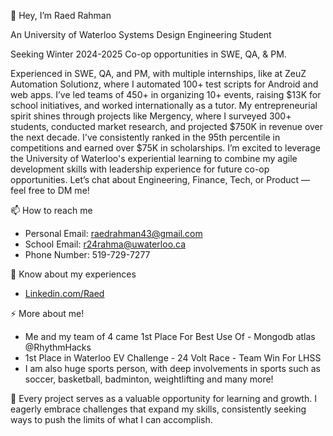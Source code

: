 👋 Hey, I’m Raed Rahman

An University of Waterloo Systems Design Engineering Student 

Seeking Winter 2024-2025 Co-op opportunities in SWE, QA, & PM.

Experienced in SWE, QA, and PM, with multiple internships, like at ZeuZ Automation Solutionz, where I automated 100+ test scripts for Android and web apps. I’ve led teams of 450+ in organizing 10+ events, raising $13K for school initiatives, and worked internationally as a tutor. My entrepreneurial spirit shines through projects like Mergency, where I surveyed 300+ students, conducted market research, and projected $750K in revenue over the next decade. I've consistently ranked in the 95th percentile in competitions and earned over $75K in scholarships.
I’m excited to leverage the University of Waterloo's experiential learning to combine my agile development skills with leadership experience for future co-op opportunities. Let’s chat about Engineering, Finance, Tech, or Product — feel free to DM me!

📫 How to reach me
  - Personal Email: raedrahman43@gmail.com
  - School Email: r24rahma@uwaterloo.ca
  - Phone Number: 519-729-7277
    
📄 Know about my experiences
- [Linkedin.com/Raed](https://www.linkedin.com/in/raed-rahman-a59073203/)

⚡ More about me!
- Me and my team of 4 came 1st Place For Best Use Of - Mongodb atlas @RhythmHacks
- 1st Place in Waterloo EV Challenge - 24 Volt Race - Team Win For LHSS
- I am also huge sports person, with deep involvements in sports such as soccer, basketball, badminton, weightlifting and many more!

🚀 Every project serves as a valuable opportunity for learning and growth. I eagerly embrace challenges that expand my skills, consistently seeking ways to push the limits of what I can accomplish.

<!---
raedrahman43/raedrahman43 is a ✨ special ✨ repository because its `README.md` (this file) appears on your GitHub profile.
You can click the Preview link to take a look at your changes.
--->
